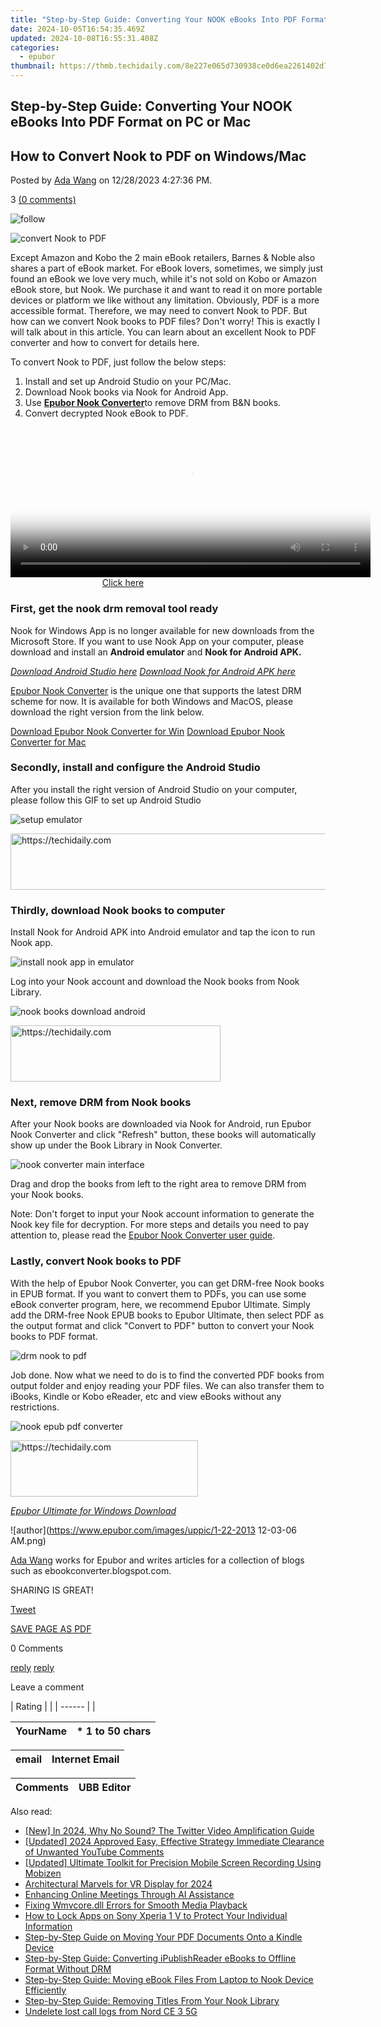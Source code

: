 ```yaml
---
title: "Step-by-Step Guide: Converting Your NOOK eBooks Into PDF Format on PC or Mac"
date: 2024-10-05T16:54:35.469Z
updated: 2024-10-08T16:55:31.408Z
categories:
  - epubor
thumbnail: https://thmb.techidaily.com/8e227e065d730938ce0d6ea2261402d78760be14848998b4f825537e8b545d45.jpg
---
```


## Step-by-Step Guide: Converting Your NOOK eBooks Into PDF Format on PC or Mac

## How to Convert Nook to PDF on Windows/Mac

Posted by [Ada Wang](https://plus.google.com/+AdaWang/posts) on 12/28/2023 4:27:36 PM.

3 [(0 comments)](http://www.epubor.com/#comment-area) 

![follow](http://www.epubor.com/images/follow.png)

![convert Nook to PDF](https://www.epubor.com/images/uppic/convert-nook-to-pdf.png)

Except Amazon and Kobo the 2 main eBook retailers, Barnes & Noble also shares a part of eBook market. For eBook lovers, sometimes, we simply just found an eBook we love very much, while it's not sold on Kobo or Amazon eBook store, but Nook. We purchase it and want to read it on more portable devices or platform we like without any limitation. Obviously, PDF is a more accessible format. Therefore, we may need to convert Nook to PDF. But how can we convert Nook books to PDF files? Don't worry! This is exactly I will talk about in this article. You can learn about an excellent Nook to PDF converter and how to convert for details here.

To convert Nook to PDF, just follow the below steps:

1. Install and set up Android Studio on your PC/Mac.
2. Download Nook books via Nook for Android App.
3. Use [**Epubor Nook Converter**](https://tools.techidaily.com/epubor/nook-converter/)to remove DRM from B&N books.
4. Convert decrypted Nook eBook to PDF.

<!-- affiliate ads begin -->
<span id="1982570">
					<video width="576" height="240" style="cursor:pointer"
           poster="//a.impactradius-go.com/display-clicktoplayimage/1982570.png"
           onclick="if(!this.playClicked){this.play();this.setAttribute('controls',true);this.playClicked=true;}">
	   <source src="//a.impactradius-go.com/display-ad/22993-1982570">
	   <img src="//a.impactradius-go.com/display-clicktoplayimage/1982570.png" style="border: none; height: 100%; width: 100%; object-fit: contain">
	</video>
	<div style="width:360px;text-align:center"><a href="javascript:window.open(decodeURIComponent('https%3A%2F%2Fhomestyler.sjv.io%2Fc%2F5597632%2F1982570%2F22993'), '_blank');void(0);">Click here</a></div>
</span>
<img height="0" width="0" src="https://imp.pxf.io/i/5597632/1982570/22993" style="position:absolute;visibility:hidden;" border="0" />
<!-- affiliate ads end -->

### First, get the nook drm removal tool ready

Nook for Windows App is no longer available for new downloads from the Microsoft Store. If you want to use Nook App on your computer, please download and install an **Android emulator** and **Nook for Android APK.**

[_Download Android Studio here_](https://developer.android.com/studio) [_Download Nook for Android APK here_](https://download.epubor.com/nookandroid.apk)

[Epubor Nook Converter](https://tools.techidaily.com/epubor/nook-converter/) is the unique one that supports the latest DRM scheme for now. It is available for both Windows and MacOS, please download the right version from the link below.

[Download Epubor Nook Converter for Win](https://tools.techidaily.com/epubor/nook-converter/) [Download Epubor Nook Converter for Mac](https://tools.techidaily.com/epubor/nook-converter/) 

### Secondly, install and configure the Android Studio

After you install the right version of Android Studio on your computer, please follow this GIF to set up Android Studio

![setup emulator](https://www.epubor.com/images/uppic/setup-emulator.gif)

<!-- affiliate ads begin -->
<a href="https://aligracehair.sjv.io/c/5597632/1896510/19272" target="_top" id="1896510">
  <img src="//a.impactradius-go.com/display-ad/19272-1896510" border="0" alt="https://techidaily.com" width="728" height="90"/>
</a>
<img height="0" width="0" src="https://aligracehair.sjv.io/i/5597632/1896510/19272" style="position:absolute;visibility:hidden;" border="0" />
<!-- affiliate ads end -->

### Thirdly, download Nook books to computer

Install Nook for Android APK into Android emulator and tap the icon to run Nook app. 

![install nook app in emulator](https://www.epubor.com/images/uppic/install-nook-app-in-emulator.png)

Log into your Nook account and download the Nook books from Nook Library.

![nook books download android](https://www.epubor.com/images/uppic/nook-books-download-android.png)

<!-- affiliate ads begin -->
<a href="https://aligracehair.sjv.io/c/5597632/2135402/19272" target="_top" id="2135402">
  <img src="//a.impactradius-go.com/display-ad/19272-2135402" border="0" alt="https://techidaily.com" width="336" height="90"/>
</a>
<img height="0" width="0" src="https://aligracehair.sjv.io/i/5597632/2135402/19272" style="position:absolute;visibility:hidden;" border="0" />
<!-- affiliate ads end -->

### Next, remove DRM from Nook books

After your Nook books are downloaded via Nook for Android, run Epubor Nook Converter and click "Refresh" button, these books will automatically show up under the Book Library in Nook Converter.

![nook converter main interface](https://www.epubor.com/images/uppic/nook-converter-main-interface.png)

Drag and drop the books from left to the right area to remove DRM from your Nook books.

Note: Don't forget to input your Nook account information to generate the Nook key file for decryption. For more steps and details you need to pay attention to, please read the [Epubor Nook Converter user guide](https://tools.techidaily.com/epubor/nook-converter/).

### Lastly, convert Nook books to PDF

With the help of Epubor Nook Converter, you can get DRM-free Nook books in EPUB format. If you want to convert them to PDFs, you can use some eBook converter program, here, we recommend Epubor Ultimate. Simply add the DRM-free Nook EPUB books to Epubor Ultimate, then select PDF as the output format and click "Convert to PDF" button to convert your Nook books to PDF format.

![drm nook to pdf](https://www.epubor.com/images/uppic/nook-to-pdf-2023.png)

Job done. Now what we need to do is to find the converted PDF books from output folder and enjoy reading your PDF files. We can also transfer them to iBooks, Kindle or Kobo eReader, etc and view eBooks without any restrictions.

![nook epub pdf converter](https://www.epubor.com/images/uppic/nook-epub-to-pdf.png)

<!-- affiliate ads begin -->
<a href="https://wigfever.sjv.io/c/5597632/2005184/22899" target="_top" id="2005184">
  <img src="//a.impactradius-go.com/display-ad/22899-2005184" border="0" alt="https://techidaily.com" width="300" height="90"/>
</a>
<img height="0" width="0" src="https://wigfever.sjv.io/i/5597632/2005184/22899" style="position:absolute;visibility:hidden;" border="0" />
<!-- affiliate ads end -->

[_Epubor Ultimate for Windows Download_](https://tools.techidaily.com/epubor/ultimate/) 

![author](https://www.epubor.com/images/uppic/1-22-2013 12-03-06 AM.png)

[Ada Wang](https://plus.google.com/+AdaWang/posts) works for Epubor and writes articles for a collection of blogs such as ebookconverter.blogspot.com.

SHARING IS GREAT!

[Tweet](https://twitter.com/share) 

[SAVE PAGE AS PDF](https://tools.techidaily.com/epubor/products/) 

0 Comments

[reply](https://tools.techidaily.com/epubor/products/) [reply](https://tools.techidaily.com/epubor/products/) 

Leave a comment

| Rating |  |
| ------ |  |

| YourName | \*  1 to 50 chars |
| -------- | ----------------- |

| email | Internet Email |
| ----- | -------------- |

| Comments | UBB Editor |
| -------- | ---------- |

<ins class="adsbygoogle"
     style="display:block"
     data-ad-format="autorelaxed"
     data-ad-client="ca-pub-7571918770474297"
     data-ad-slot="1223367746"></ins>

<ins class="adsbygoogle"
     style="display:block"
     data-ad-client="ca-pub-7571918770474297"
     data-ad-slot="8358498916"
     data-ad-format="auto"
     data-full-width-responsive="true"></ins>

<span class="atpl-alsoreadstyle">Also read:</span>
<div><ul>
<li><a href="https://twitter-videos.techidaily.com/new-in-2024-why-no-sound-the-twitter-video-amplification-guide/"><u>[New] In 2024, Why No Sound? The Twitter Video Amplification Guide</u></a></li>
<li><a href="https://facebook-record-videos.techidaily.com/updated-2024-approved-easy-effective-strategy-immediate-clearance-of-unwanted-youtube-comments/"><u>[Updated] 2024 Approved Easy, Effective Strategy Immediate Clearance of Unwanted YouTube Comments</u></a></li>
<li><a href="https://screen-mirroring-recording.techidaily.com/updated-ultimate-toolkit-for-precision-mobile-screen-recording-using-mobizen/"><u>[Updated] Ultimate Toolkit for Precision Mobile Screen Recording Using Mobizen</u></a></li>
<li><a href="https://fox-info.techidaily.com/architectural-marvels-for-vr-display-for-2024/"><u>Architectural Marvels for VR Display for 2024</u></a></li>
<li><a href="https://tech-haven.techidaily.com/enhancing-online-meetings-through-ai-assistance/"><u>Enhancing Online Meetings Through AI Assistance</u></a></li>
<li><a href="https://tech-renaissance.techidaily.com/fixing-wmvcoredll-errors-for-smooth-media-playback/"><u>Fixing Wmvcore.dll Errors for Smooth Media Playback</u></a></li>
<li><a href="https://android-unlock.techidaily.com/how-to-lock-apps-on-sony-xperia-1-v-to-protect-your-individual-information-by-drfone-android/"><u>How to Lock Apps on Sony Xperia 1 V to Protect Your Individual Information</u></a></li>
<li><a href="https://solve-howtos.techidaily.com/step-by-step-guide-on-moving-your-pdf-documents-onto-a-kindle-device/"><u>Step-by-Step Guide on Moving Your PDF Documents Onto a Kindle Device</u></a></li>
<li><a href="https://solve-howtos.techidaily.com/step-by-step-guide-converting-ipublishreader-ebooks-to-offline-format-without-drm/"><u>Step-by-Step Guide: Converting iPublishReader eBooks to Offline Format Without DRM</u></a></li>
<li><a href="https://solve-howtos.techidaily.com/step-by-step-guide-moving-ebook-files-from-laptop-to-nook-device-efficiently/"><u>Step-by-Step Guide: Moving eBook Files From Laptop to Nook Device Efficiently</u></a></li>
<li><a href="https://solve-howtos.techidaily.com/step-by-step-guide-removing-titles-from-your-nook-library/"><u>Step-by-Step Guide: Removing Titles From Your Nook Library</u></a></li>
<li><a href="https://techidaily.com/undelete-lost-call-logs-from-nord-ce-3-5g-by-fonelab-android-recover-call-logs/"><u>Undelete lost call logs from Nord CE 3 5G</u></a></li>
</ul></div>


